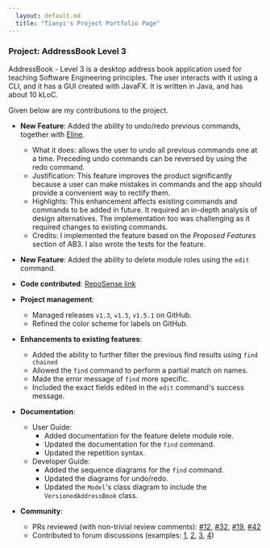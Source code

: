 ```yaml
---
  layout: default.md
  title: "Tianyi's Project Portfolio Page"
---
```


### Project: AddressBook Level 3

AddressBook - Level 3 is a desktop address book application used for teaching Software Engineering principles. The user interacts with it using a CLI, and it has a GUI created with JavaFX. It is written in Java, and has about 10 kLoC.

Given below are my contributions to the project.

* **New Feature**: Added the ability to undo/redo previous commands, together with [Eline](elinengu.md).
  * What it does: allows the user to undo all previous commands one at a time. Preceding undo commands can be reversed by using the redo command.
  * Justification: This feature improves the product significantly because a user can make mistakes in commands and the app should provide a convenient way to rectify them.
  * Highlights: This enhancement affects existing commands and commands to be added in future. It required an in-depth analysis of design alternatives. The implementation too was challenging as it required changes to existing commands.
  * Credits: I implemented the feature based on the *Proposed Features* section of AB3. I also wrote the tests for the feature.

* **New Feature**: Added the ability to delete module roles using the `edit` command.

* **Code contributed**: [RepoSense link](https://nus-cs2103-ay2425s1.github.io/tp-dashboard/?search=lithops-zty&sort=groupTitle&sortWithin=title&timeframe=commit&mergegroup=&groupSelect=groupByRepos&breakdown=true&checkedFileTypes=docs~functional-code~test-code~other&since=2024-09-20&tabOpen=true&tabType=authorship&tabAuthor=lithops-zty&tabRepo=AY2425S1-CS2103T-F12-1%2Ftp%5Bmaster%5D&authorshipIsMergeGroup=false&authorshipFileTypes=docs~functional-code~test-code&authorshipIsBinaryFileTypeChecked=false&authorshipIsIgnoredFilesChecked=false)

* **Project management**:
  * Managed releases `v1.3`, `v1.5`, `v1.5.1` on GitHub.
  * Refined the color scheme for labels on GitHub.

* **Enhancements to existing features**:
  * Added the ability to further filter the previous find results using `find chained`
  * Allowed the `find` command to perform a partial match on names.
  * Made the error message of `find` more specific.
  * Included the exact fields edited in the `edit` command's success message.

* **Documentation**:
  * User Guide:
    * Added documentation for the feature delete module role.
    * Updated the documentation for the `find` command.
    * Updated the repetition syntax.
  * Developer Guide:
    * Added the sequence diagrams for the `find` command.
    * Updated the diagrams for undo/redo.
    * Updated the `Model`'s class diagram to include the `VersionedAddressBook` class.

* **Community**:
  * PRs reviewed (with non-trivial review comments): [\#12](), [\#32](), [\#19](), [\#42]()
  * Contributed to forum discussions (examples: [1](), [2](), [3](), [4]())


